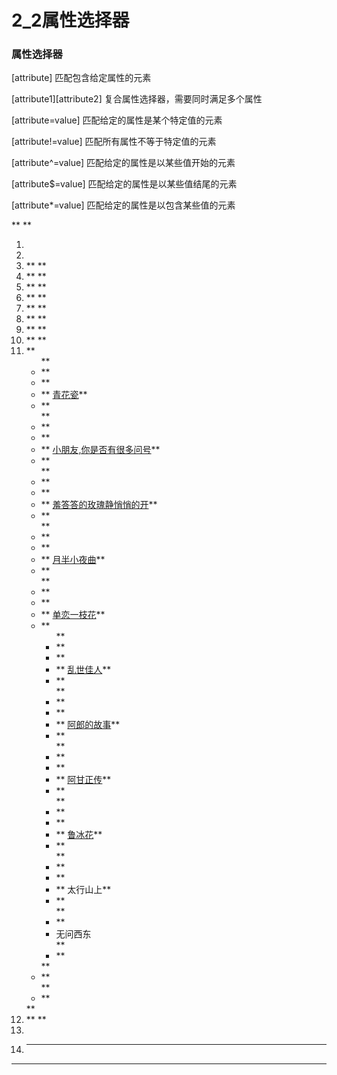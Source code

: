 ﻿
# 2_2属性选择器

### 属性选择器 

[attribute] 匹配包含给定属性的元素 

[attribute1][attribute2] 复合属性选择器，需要同时满足多个属性 

[attribute=value] 匹配给定的属性是某个特定值的元素 

[attribute!=value] 匹配所有属性不等于特定值的元素 

[attribute^=value] 匹配给定的属性是以某些值开始的元素 

[attribute$=value] 匹配给定的属性是以某些值结尾的元素 

[attribute*=value] 匹配给定的属性是以包含某些值的元素   

**
**

1.  **<!DOCTYPE html>**
2.  **<html>**
3.  **    <head>**
4.  **         <meta charset="utf-8">**
5.  **         <title>属性选择器</title>**
6.  **         <style type="text/css">**
7.  **             .myClass {**
8.  **                  background-color: aqua;**
9.  **             }**
10. **         </style>**
11. **         <script src="js/jquery.js"   type="text/javascript"  
    charset="utf-8"></script>**
12. **         <script type="text/javascript">**
13. **             $(function() {**
14. **                  //[attribute] **
15. **                  //$("a").addClass("myClass"); **
16. **                  //$("a[href]").addClass("myClass"); **
17. **                  //[attribute1][attribute2] **
18. **                  //$("a[href][title]").addClass("myClass"); **
19. **                  //[attribute=value]   **
20. **                  //$("a[href='film-2.html']").addClass("myClass"); **
21. **                  //[attribute!=value]   **
22. **                  //$("a[href][href!='film-2.html']").addClass("myClass"); **
23. **                  //[attribute^=value]   **
24. **                  //$("a[href^='http']").addClass("myClass"); **
25. **                  //[attribute$=value   **
26. **                  //$("a[href$='htm']").addClass("myClass"); **
27. **                  //[attribute*=value]   **
28. **                  $("a[href*='mashibing']").addClass("myClass");**
29. **             });**
30. **         </script>**
31. **    </head>**
32. **    <body>**
33. **         <ul id="msb">**
34. **             <li>**
35. **                  <a href="http://www.mashibing.com/job.html">青花瓷</a>**
36. **             </li>**
37. **             <li>**
38. **                  <a href="http://www.mashibing.com/dorm">小朋友,你是否有很多问号</a>**
39. **             </li>**
40. **             <li>**
41. **                  <a href="http://www.mashibing.com/mobile">羞答答的玫瑰静悄悄的开</a>**
42. **             </li>**
43. **             <li>**
44. **                  <a href="http://www.mashibing.com/flag">月半小夜曲</a>**
45. **             </li>**
46. **             <li>**
47. **                  <a href="http://www.msb.com/film">单恋一枝花</a>**
48. **                  <ul id="film">**
49. **                      <li>**
50. **                          <a href="film-1.html">乱世佳人</a>**
51. **                      </li>**
52. **                      <li>**
53. **                          <a href="film-2.html"   title="阿郎的故事">阿郎的故事</a>**
54. **                      </li>**
55. **                      <li id="film3">**
56. **                          <a href="film-3.html">阿甘正传</a>**
57. **                      </li>**
58. **                      <li>**
59. **                          <a
    href="http://www.mashibing.com/film/film-4.htm"   title="鲁冰花">鲁冰花</a>**
60. **                      </li>**
61. **                      <li>**
62. **                          <a name="film-5.htm"   title="太行山上">太行山上</a>**
63. **                      </li>**
64. **                      <li>无问西东</li>**
65. **                  </ul>**
66. **             </li>**
67. **         </ul>**
68. **    </body>**
69. **</html>**
70. ** **






------------------------------------------------------------

